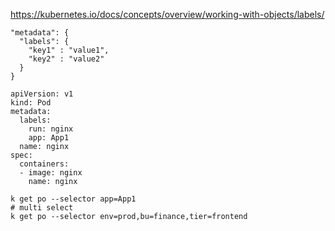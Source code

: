 https://kubernetes.io/docs/concepts/overview/working-with-objects/labels/
```
"metadata": {
  "labels": {
    "key1" : "value1",
    "key2" : "value2"
  }
}
```
```
apiVersion: v1
kind: Pod
metadata:
  labels:
    run: nginx
    app: App1
  name: nginx
spec:
  containers:
  - image: nginx
    name: nginx

```

    k get po --selector app=App1
    # multi select
    k get po --selector env=prod,bu=finance,tier=frontend